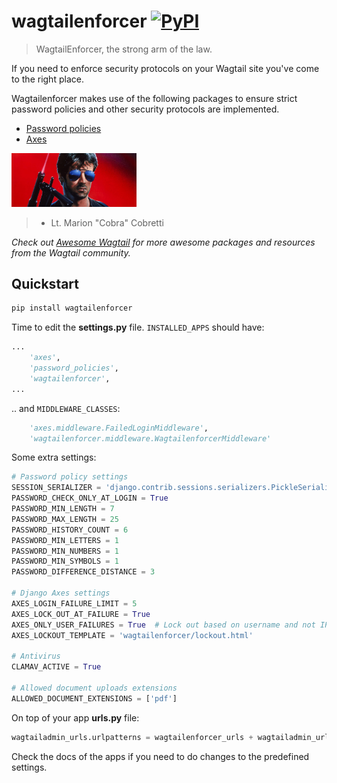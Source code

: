 # wagtailenforcer [![PyPI](https://img.shields.io/pypi/v/wagtailenforcer.svg)](https://pypi.python.org/pypi/wagtailenforcer)

> WagtailEnforcer, the strong arm of the law.

If you need to enforce security protocols on your Wagtail site you've come to the right place.

Wagtailenforcer makes use of the following packages to ensure strict password policies and other security protocols are implemented.

* [Password policies](https://github.com/tarak/django-password-policies)
* [Axes](https://github.com/springload/django-axes)

<img src="./cobra.jpg" width="200">

> -  Lt. Marion "Cobra" Cobretti

*Check out [Awesome Wagtail](https://github.com/springload/awesome-wagtail) for more awesome packages and resources from the Wagtail community.*

## Quickstart

```sh
pip install wagtailenforcer
```

Time to edit the **settings.py** file. ```INSTALLED_APPS``` should have:

```python
...
    'axes',
    'password_policies',
    'wagtailenforcer',
...
```

.. and ```MIDDLEWARE_CLASSES```:

```python
    'axes.middleware.FailedLoginMiddleware',
    'wagtailenforcer.middleware.WagtailenforcerMiddleware'
```

Some extra settings:

```python
# Password policy settings
SESSION_SERIALIZER = 'django.contrib.sessions.serializers.PickleSerializer'
PASSWORD_CHECK_ONLY_AT_LOGIN = True
PASSWORD_MIN_LENGTH = 7
PASSWORD_MAX_LENGTH = 25
PASSWORD_HISTORY_COUNT = 6
PASSWORD_MIN_LETTERS = 1
PASSWORD_MIN_NUMBERS = 1
PASSWORD_MIN_SYMBOLS = 1
PASSWORD_DIFFERENCE_DISTANCE = 3

# Django Axes settings
AXES_LOGIN_FAILURE_LIMIT = 5
AXES_LOCK_OUT_AT_FAILURE = True
AXES_ONLY_USER_FAILURES = True  # Lock out based on username and not IP or UserAgent
AXES_LOCKOUT_TEMPLATE = 'wagtailenforcer/lockout.html'

# Antivirus
CLAMAV_ACTIVE = True

# Allowed document uploads extensions
ALLOWED_DOCUMENT_EXTENSIONS = ['pdf']
```

On top of your app **urls.py** file:

```python
wagtailadmin_urls.urlpatterns = wagtailenforcer_urls + wagtailadmin_urls.urlpatterns
```

Check the docs of the apps if you need to do changes to the predefined settings.
